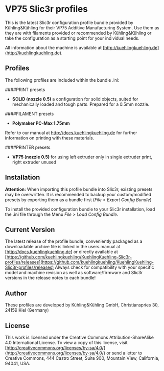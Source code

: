 # VP75 Slic3r profiles

This is the latest Slic3r configuration profile bundle provided by Kühling&Kühling for 
their VP75 Additive Manufacturing System. Use them as they are with filaments provided or recommended by Kühling&Kühling
or take the configuration as a starting point for your individual needs.

All information about the machine is available at
[http://kuehlingkuehling.de](http://kuehlingkuehling.de).

## Profiles

The following profiles are included within the bundle .ini:

####PRINT presets
* **SOLID (nozzle 0.5)**
a configuration for solid objects, suited for mechanically loaded and tough parts. Prepared for a 0.5mm nozzle.

####FILAMENT presets
* **Polymaker PC-Max 1.75mm**

Refer to our manual at http://docs.kuehlingkuehling.de for further information on printing with these materials.

####PRINTER presets
* **VP75 (nozzle 0.5)**
for using left extruder only in single extruder print, right extruder unused

## Installation

**Attention:** When importing this profile bundle into Slic3r, existing presets may be overwritten. It is recommended to backup your custom/modified presets by exporting them as a bundle first (*File > Export Config Bundle*)

To install the provided configuration bundle to your Slic3r installation, load the .ini file through the Menu *File > Load Config Bundle*.


## Current Version

The latest release of the profile bundle, conveniently packaged as a downloadable archive file 
is linked in the users manual at [http://docs.kuehlingkuehling.de] or directly available at [https://github.com/kuehlingkuehling/KuehlingKuehling-Slic3r-profiles/releases](https://github.com/kuehlingkuehling/KuehlingKuehling-Slic3r-profiles/releases)
Always check for compatibility with your specific model and machine revision as well as software/firmware and Slic3r versions in the release notes to each bundle!

## Author

These profiles are developed by Kühling&Kühling GmbH, Christianspries 30, 24159 Kiel (Germany)

## License

This work is licensed under the Creative Commons
Attribution-ShareAlike 4.0 International License. 
To view a copy of this license, visit 
[http://creativecommons.org/licenses/by-sa/4.0/](http://creativecommons.org/licenses/by-sa/4.0/) or 
send a letter to Creative Commons, 444 Castro Street,
Suite 900, Mountain View, California, 94041, USA.
